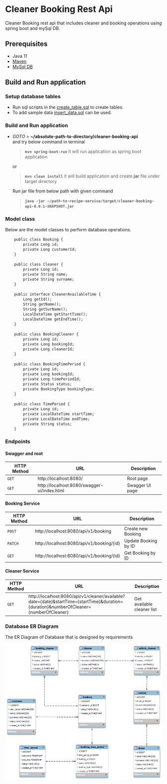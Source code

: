 # Cleaner Booking Rest Api

Cleaner Booking rest api that includes cleaner and booking operations using spring boot and mySql DB.


## Prerequisites
- Java 11
- [Maven](https://maven.apache.org/guides/index.html)
- [MySql DB](https://www.mysql.com/downloads/)


##  Build and Run application

### Setup database tables
- Run sql scripts in the [create_table.sql](src/main/resources/sql/create_table.sql) to create tables.
- To add sample data [insert_data.sql](src/main/resources/sql/insert_data.sql) can be used.

###  Build and Run application
-   _GOTO >_ **~/absolute-path-to-directory/cleaner-booking-api**  
and try below command in terminal
    > **```mvn spring-boot:run```** it will run application as spring boot application

    or
    > **```mvn clean install```** it will build application and create **jar** file under target directory

    Run jar file from below path with given command
    > **```java -jar ~/path-to-recipe-service/target/cleaner-booking-api-0.0.1-SNAPSHOT.jar```**

### Model class
   Below are the model classes to perform database operations.  
 
```
    public class Booking {
        private Long id;
        private Long customerId;
    }
    
    public class Cleaner {
        private Long id;
        private String name;
        private String surname;
    }
    
    public interface CleanerAvailableTime {
        Long getId();
        String getName();   
        String getSurName();   
        LocalDateTime getStartTime();  
        LocalDateTime getEndTime();
    }

    public class BookingCleaner {
        private Long id;
        private Long bookingId;  
        private Long cleanerId;  
    }
    
    public class BookingTimePeriod {
        private Long id;
        private Long bookingId;
        private Long timePeriodId;
        private Status status;
        private BookingType bookingType;
    }
    
    public class TimePeriod {
        private Long id;
        private LocalDateTime startTime;
        private LocalDateTime endTime;
        private String status;
    }
   ```

### Endpoints

#### Swagger and root

|HTTP Method|URL|Description|
|---|---|---|
|`GET`|http://localhost:8080/ | Root page |
|`GET`|http://localhost:8080/swagger-ui/index.html | Swagger UI page |

#### Booking Service

|HTTP Method|URL|Description|
|---|---|---|
|`POST`|http://localhost:8080/api/v1/booking | Create new Booking |
|`PATCH`|http://localhost:8080/api/v1/booking/{id} | Update Booking by ID |
|`GET`|http://localhost:8080/api/v1/booking/{id} | Get Booking by ID |

#### Cleaner Service

|HTTP Method|URL|Description|
|---|---|---|
|`GET`|http://localhost:8080/api/v1/cleaner/available?date={date}&startTime={startTime}&duration={duration}&numberOfCleaner={numberOfCleaner} | Get available cleaner list |

### Database ER Diagram

The ER Diagram of Database that is designed by requirements 

![](src/main/resources/images/db_table_diagram.png)